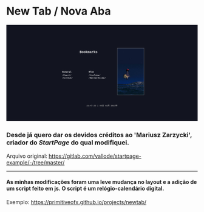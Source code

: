 # New Tab / Nova Aba 

![new-tab-example](preview.png)

### Desde já quero dar os devidos créditos ao **'Mariusz Zarzycki'**, criador do ***StartPage*** do qual modifiquei.

Arquivo original: https://gitlab.com/vallode/startpage-example/-/tree/master/

***

#### As minhas modificações foram uma leve mudança no layout e a adição de um script feito em js. O script é um relógio-calendário digital.

Exemplo: https://primitiveofx.github.io/projects/newtab/